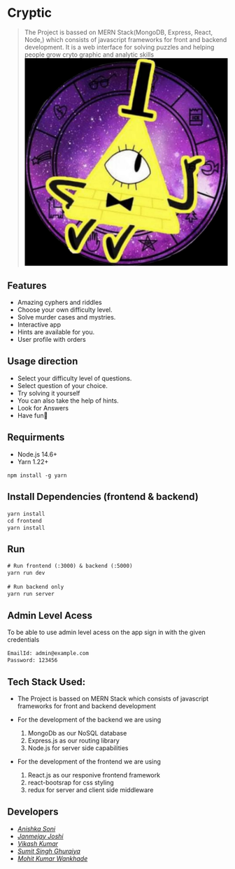# Cryptic

> The Project is bassed on MERN Stack(MongoDB, Express, React, Node,) which consists of javascript frameworks for front and backend development.
> It is a web interface for solving puzzles and helping people grow cryto graphic and analytic skills
>![cryptic](https://github.com/Janmejay-Joshi/cryptic/blob/main/uploads/logo.jpeg)


## Features

- Amazing cyphers and riddles 
- Choose your own difficulty level.
- Solve murder cases and mystries.
- Interactive app
- Hints are available for you.
- User profile with orders

## Usage direction

- Select your difficulty level of questions.
- Select question of your choice.
- Try solving it yourself
- You can also take the help of hints.
- Look for Answers
- Have fun🥳

## Requirments

- Node.js 14.6+
- Yarn 1.22+
 ```
 npm install -g yarn
 ```

## Install Dependencies (frontend & backend)

```
yarn install
cd frontend
yarn install
```

## Run

```
# Run frontend (:3000) & backend (:5000)
yarn run dev

# Run backend only
yarn run server
```

## Admin Level Acess

To be able to use admin level acess on the app sign in with the given credentials
```
EmailId: admin@example.com
Password: 123456
```

## Tech Stack Used:

- The Project is bassed on MERN Stack which consists of javascript frameworks for front and backend development

- For the development of the backend we are using
        
    1. MongoDb as our NoSQL database
    2. Express.js as our routing library
    3. Node.js for server side capabilities

- For the development of the frontend we are using

    1. React.js as our responive frontend framework
    2. react-bootsrap for css styling
    3. redux for server and client side middleware


## Developers

- [_Anishka Soni_](https://www.github.com/theani20)
- [_Janmejay Joshi_](https://www.github.com/Janmejay-Joshi)
- [_Vikash Kumar_](https://www.github.com/Codefreak69)
- [_Sumit Singh Ghuraiya_](https://www.github.com/sumitsinghghuraiya)
- [_Mohit Kumar Wankhade_](https://www.github.com/Mohit-Wankhade)

 
